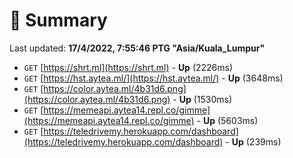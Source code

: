 # 📖 Summary
Last updated: **17/4/2022, 7:55:46 PTG "Asia/Kuala_Lumpur"**

- `GET` [https://shrt.ml](https://shrt.ml) - **Up** (2226ms)
- `GET` [https://hst.aytea.ml/](https://hst.aytea.ml/) - **Up** (3648ms)
- `GET` [https://color.aytea.ml/4b31d6.png](https://color.aytea.ml/4b31d6.png) - **Up** (1530ms)
- `GET` [https://memeapi.aytea14.repl.co/gimme](https://memeapi.aytea14.repl.co/gimme) - **Up** (5603ms)
- `GET` [https://teledrivemy.herokuapp.com/dashboard](https://teledrivemy.herokuapp.com/dashboard) - **Up** (239ms)
